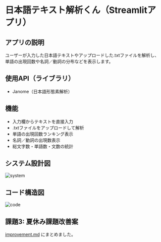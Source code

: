 # 日本語テキスト解析くん（Streamlitアプリ）

## アプリの説明
ユーザーが入力した日本語テキストやアップロードした.txtファイルを解析し、単語の出現回数や名詞／動詞の分布などを表示します。

## 使用API（ライブラリ）
- Janome（日本語形態素解析）

## 機能
- 入力欄からテキストを直接入力
- .txtファイルをアップロードして解析
- 単語の出現回数ランキング表示
- 名詞／動詞の出現数表示
- 総文字数・単語数・文数の統計

<!-- ## デプロイURL
- アプリURL：https://22030015nakamuraaiprograming2assignment-xliehkfejmosesk8t4wbsw.streamlit.app/ 
- GitHub URL：https://github.com/Kyohei33/22030015_nakamura_AIPrograming2assignment.git -->

## システム設計図
![system](streamlit_architecture_system.jpg)

## コード構造図
![code](streamlit_architecture_code.jpg)


## 課題3: 夏休み課題改善案
[improvement.md](./improvement.md) にまとめました。
